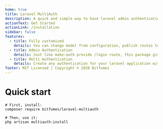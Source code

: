 ```yaml
---
home: true
title: Laravel MultiAuth
description: A quick and simple way to have laravel admin authentication in just few minutes.
actionText: Get Started
actionLink: /installation
sidebar: false
features:
  - title: Fully customized
    details: You can change model from configuration, publish routes to edit controller, publish views, factories etc.
  - title: Admin Authentication
    details: Just like make:auth provide /login route, this package gives you /admin route with role and permissions.
  - title: Multi Authentication
    details: Create any authentication for your laravel application with full crud, middleware, migrations, factories, model, etc.
footer: MIT Licensed | Copyright © 2020 Bitfumes
---
```


# Quick start

```bash{2,5}
# First, install:
composer require bitfumes/laravel-multiauth

# Then, use it:
php artisan multiauth:install
```
